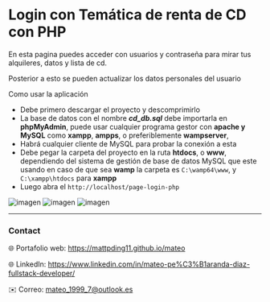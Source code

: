 # Login con Temática de renta de CD con PHP

En esta pagina puedes acceder con usuarios y contraseña para mirar tus alquileres, datos y lista de cd.

Posterior a esto se pueden actualizar los datos personales del usuario


Como usar la aplicación 
-	Debe primero descargar el proyecto y descomprimirlo
-	La base de datos con el nombre **_cd_db.sql_** debe importarla en **phpMyAdmin**, puede usar cualquier programa gestor con **apache y MySQL** como **xampp**, **ampps**, o preferiblemente **wampserver**,
-	Habrá cualquier cliente de MySQL para probar la conexión a esta
-	Debe pegar la carpeta del proyecto en la ruta **htdocs**, o **www**, dependiendo del sistema de gestión de base de datos MySQL que este usando en caso de que sea **wamp** la carpeta es `C:\wamp64\www`, y `C:\xampp\htdocs` para **xampp**
-	Luego abra el `http://localhost/page-login-php` 

![imagen](https://res.cloudinary.com/drbotbbjb/image/upload/v1653787427/Screenshot_108_ro6zer.png)
![imagen](https://res.cloudinary.com/drbotbbjb/image/upload/v1653787428/Screenshot_109_nbc8md.png)
![imagen](https://res.cloudinary.com/drbotbbjb/image/upload/v1653787429/Screenshot_110_btn6us.png)


---

### Contact
 
🌐 Portafolio web: https://mattpding11.github.io/mateo 
  
🌐 LinkedIn: https://www.linkedin.com/in/mateo-pe%C3%B1aranda-diaz-fullstack-developer/
  
✉️ Correo: mateo_1999_7@outlook.es
